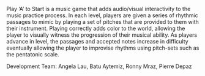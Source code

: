 Play ‘A’ to Start is a music game that adds audio/visual interactivity to the music practice process. In each level, players are given a series of rhythmic passages to mimic by playing a set of pitches that are provided to them with their instrument. Playing correctly adds color to the world, allowing the player to visually witness the progression of their musical ability. As players advance in level, the passages and accepted notes increase in difficulty eventually allowing the player to improvise rhythms using pitch-sets such as the pentatonic scale.

Development Team: Angela Lau, Batu Aytemiz, Ronny Mraz, Pierre Depaz
